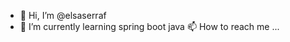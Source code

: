 - 👋 Hi, I’m @elsaserraf
- 🌱 I’m currently learning spring boot java
📫 How to reach me ...

<!---
elsaserraf/elsaserraf is a ✨ special ✨ repository because its `README.md` (this file) appears on your GitHub profile.
You can click the Preview link to take a look at your changes.
--->
